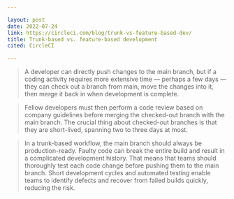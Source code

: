 ```yaml
---

layout: post
date: 2022-07-24
link: https://circleci.com/blog/trunk-vs-feature-based-dev/
title: Trunk-based vs. feature-based development
cited: CircleCI

---
```


> A developer can directly push changes to the main branch, but if a coding activity requires more extensive time — perhaps a few days — they can check out a branch from main, move the changes into it, then merge it back in when development is complete.
 
> Fellow developers must then perform a code review based on company guidelines before merging the checked-out branch with the main branch. The crucial thing about checked-out branches is that they are short-lived, spanning two to three days at most.

> In a trunk-based workflow, the main branch should always be production-ready. Faulty code can break the entire build and result in a complicated development history. That means that teams should thoroughly test each code change before pushing them to the main branch. Short development cycles and automated testing enable teams to identify defects and recover from failed builds quickly, reducing the risk.